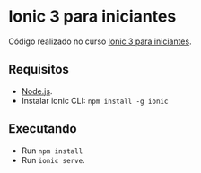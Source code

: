 # Ionic 3 para iniciantes
Código realizado no curso [Ionic 3 para iniciantes](https://www.udemy.com/ionic-3-para-iniciantes/).

## Requisitos
* [Node.js](https://nodejs.org/).
* Instalar ionic CLI: `npm install -g ionic`

## Executando
* Run `npm install`
* Run `ionic serve`.



